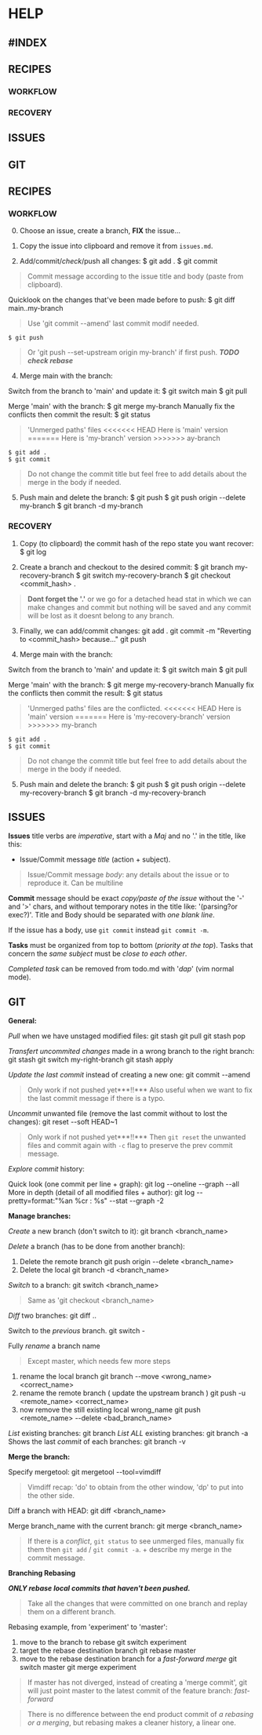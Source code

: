 
#           HELP


#INDEX
------
##  RECIPES
###     WORKFLOW
###     RECOVERY
##  ISSUES
##  GIT

##  RECIPES

###     WORKFLOW

0. Choose an issue, create a branch, **FIX** the issue…

1. Copy the issue into clipboard and remove it from `issues.md`.

2. Add/commit/*check*/push all changes:
    $ git add .
    $ git commit
> Commit message according to the issue title and body (paste from clipboard).

Quicklook on the changes that've been made before to push:
    $ git diff main..my-branch
> Use 'git commit --amend' last commit modif needed.

    $ git push
> Or 'git push --set-upstream origin my-branch' if first push. ***TODO check rebase***

4. Merge main with the branch:

Switch from the branch to 'main' and update it:
    $ git switch main
    $ git pull

Merge 'main' with the branch:
    $ git merge my-branch
Manually fix the conflicts then commit the result:
    $ git status
> 'Unmerged paths' files
    <<<<<<< HEAD
    Here is 'main' version
    =======
    Here is 'my-branch' version
    >>>>>>> ay-branch

    $ git add .
    $ git commit
> Do not change the commit title but feel free to add details about the merge
> in the body if needed.

5. Push main and delete the branch:
    $ git push
    $ git push origin --delete my-branch
    $ git branch -d my-branch

###     RECOVERY

1. Copy (to clipboard) the commit hash of the repo state you want recover:
    $ git log

2. Create a branch and checkout to the desired commit:
    $ git branch my-recovery-branch
    $ git switch my-recovery-branch
    $ git checkout <commit_hash> .
> **Dont forget the '.'** or we go for a detached head stat in which we can make
> changes and commit but nothing will be saved and any commit will be lost as it
> doesnt belong to any branch.

3. Finally, we can add/commit changes:
    git add .
    git commit -m "Reverting to <commit_hash> because..."
    git push

4. Merge main with the branch:

Switch from the branch to 'main' and update it:
    $ git switch main
    $ git pull

Merge 'main' with the branch:
    $ git merge my-recovery-branch
Manually fix the conflicts then commit the result:
    $ git status
> 'Unmerged paths' files are the conflicted.
    <<<<<<< HEAD
    Here is 'main' version
    =======
    Here is 'my-recovery-branch' version
    >>>>>>> my-branch

    $ git add .
    $ git commit
> Do not change the commit title but feel free to add details about the merge in
> the body if needed.

5. Push main and delete the branch:
    $ git push
    $ git push origin --delete my-recovery-branch
    $ git branch -d my-recovery-branch

##  ISSUES

**Issues** title verbs are *imperative*, start with a *Maj* and no '.' in
the title, like this:

- Issue/Commit message *title* (action + subject).
> Issue/Commit message *body*: any details about the issue or to reproduce it.
> Can be multiline

**Commit** message should be exact *copy/paste of the issue* without
the '-' and '>' chars, and without temporary notes in the title
like: '(parsing?or exec?)'.
Title and Body should be separated with *one blank line*.

 If the issue has a body, use `git commit` instead `git commit -m`.

**Tasks** must be organized from top to bottom (*priority at the top*).
Tasks that concern the *same subject* must be *close to each other*.

*Completed task* can be removed from todo.md with '*dap*' (vim normal
mode).

##  GIT

**General:**

*Pull* when we have unstaged modified files:
    git stash
    git pull
    git stash pop

*Transfert uncommited changes* made in a wrong branch to the right branch:
    git stash
    git switch my-right-branch
    git stash apply

*Update the last commit* instead of creating a new one:
    git commit --amend
> Only work if not pushed yet***!!***
> Also useful when we want to fix the last commit message if there is
> a typo.

*Uncommit* unwanted file (remove the last commit without to lost the changes):
    git reset --soft HEAD~1
> Only work if not pushed yet***!!***
> Then `git reset` the unwanted files and commit again with `-c` flag
> to preserve the prev commit message.

*Explore commit* history:

Quick look (one commit per line + graph):
     git log --oneline  --graph --all
More in depth (detail of all modified files + author):
     git log --pretty=format:"%an %cr : %s" --stat --graph -2

**Manage branches:**

*Create* a new branch (don't switch to it):
    git branch <branch_name>

*Delete* a branch (has to be done from another branch):
1. Delete the remote branch
    git push origin --delete <branch_name>
2. Delete the local
    git branch -d <branch_name>

*Switch* to a branch:
    git switch <branch_name>
> Same as 'git checkout <branch_name>

*Diff* two branches:
    git diff <branch1>..<branch2>

Switch to the *previous* branch.
    git switch -

Fully *rename* a branch name
> Except master, which needs few more steps
1. rename the local branch
    git branch --move <wrong_name> <correct_name>
2. rename the remote branch ( update the upstream branch )
    git push -u <remote_name> <correct_name>
3. now remove the still existing local wrong_name
    git push <remote_name> --delete <bad_branch_name>

*List* existing branches:
    git branch
*List ALL* existing branches:
    git branch -a
Shows the last *commit* of each branches:
    git branch -v

**Merge the branch:**

Specify mergetool:
    git mergetool --tool=vimdiff
> Vimdiff recap: 'do' to obtain from the other window, 'dp' to put
> into the other side.

Diff a branch with HEAD:
    git diff <branch_name>

Merge branch_name with the current branch:
    git merge <branch_name>
> If there is a *conflict*, `git status` to see unmerged files, manually
> fix them then `git add` / `git commit -a`.  + describe my merge in
> the commit message.

**Branching Rebasing**

***ONLY rebase local commits that haven't been pushed.***

> Take all the changes that were committed on one branch and replay
> them on a different branch.

Rebasing example, from 'experiment' to 'master':
1. move to the branch to rebase
    git switch experiment
2. target the rebase destination branch
    git rebase master
3. move to the rebase destination branch
   for a *fast-forward merge*
    git switch master
    git merge experiment

> If master has not diverged, instead of creating
> a 'merge commit', git will just point master to the
> latest commit of the feature branch: *fast-forward*

> There is no difference between the end product
> commit of *a rebasing or a merging*, but rebasing
> makes a cleaner history, a linear one.

